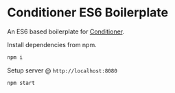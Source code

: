 # Conditioner ES6 Boilerplate

An ES6 based boilerplate for [Conditioner](https://github.com/rikschennink/conditioner).

Install dependencies from npm.

```bash
npm i
```

Setup server @ `http://localhost:8080`

```bash
npm start
```
